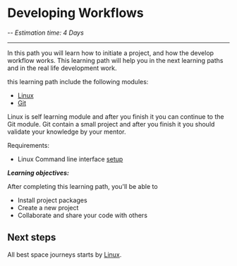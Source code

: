 # Developing Workflows

-- *Estimation time: 4 Days*

---
In this path you will learn how to initiate a project, and how the develop workflow works.
This learning path will help you in the next learning paths and in the real life development work.

this learning path include the following modules:

- [Linux](Workflow/Linux)
- [Git](Workflow/Git)

Linux is self learning module and after you finish it you can continue to the Git module.
Git contain a small project and after you finish it you should validate your knowledge by your mentor.

Requirements:

- Linux Command line interface [setup](Setup)

***Learning objectives:***

After completing this learning path, you'll be able to

- Install project packages
- Create a new project
- Collaborate and share your code with others

## Next steps

All best space journeys starts by [Linux](Workflow/Linux).
